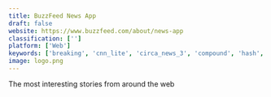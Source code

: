 ```yaml
---
title: BuzzFeed News App
draft: false 
website: https://www.buzzfeed.com/about/news-app
classification: ['']
platform: ['Web']
keywords: ['breaking', 'cnn_lite', 'circa_news_3', 'compound', 'hash', 'inbox_grader_by_freshworks', 'inside', 'morning_brew', 'new_york_times_morning_briefing', 'news_api', 'newsbot', 'newsvoice', 'quartz_v5', 'quartz_at_work', 'sip_by_product_hunt', 'stratechery', 'the_new_finimize_for_iphone', 'twitter_moments', 'unfiltered.news', 'theskimm']
image: logo.png
---
```

The most interesting stories from around the web